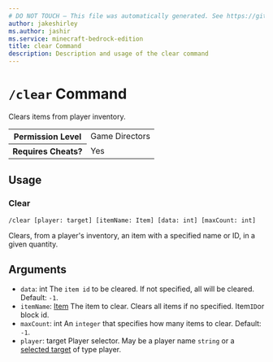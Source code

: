 ```yaml
---
# DO NOT TOUCH — This file was automatically generated. See https://github.com/mojang/minecraftapidocsgenerator to modify descriptions, examples, etc.
author: jakeshirley
ms.author: jashir
ms.service: minecraft-bedrock-edition
title: clear Command
description: Description and usage of the clear command
---
```

# `/clear` Command
Clears items from player inventory.

<table>
  <tr>
    <th>Permission Level</th>
    <td>Game Directors</td>
  </tr>
  <tr>
    <th>Requires Cheats?</th>
    <td>Yes</td>
  </tr>
</table>

## Usage
### Clear
`/clear [player: target] [itemName: Item] [data: int] [maxCount: int]`

Clears, from a player's inventory, an item with a specified name or ID, in a given quantity.

## Arguments
- `data`: int
The `item id` to be cleared. If not specified, all will be cleared.
Default: `-1`.
- `itemName`: [Item](../enums/Item.md)
The item to clear. Clears all items if no specified. Item`ID`or block id.
- `maxCount`: int
An `integer` that specifies how many items to clear.
 Default: `-1`.
- `player`: target
Player selector. May be a player name `string`  or a [selected target](https://learn.microsoft.com/minecraft/creator/documents/commandsintroduction#target-selectors) of type player.
